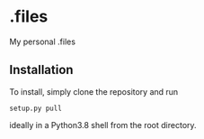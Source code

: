 # .files

My personal .files

## Installation

To install, simply clone the repository and run

```shell
setup.py pull
```

ideally in a Python3.8 shell from the root directory.